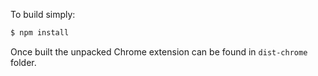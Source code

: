 To build simply:
```bash
$ npm install
```
Once built the unpacked Chrome extension can be found in `dist-chrome` folder.
